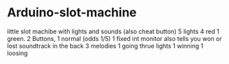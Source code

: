 # Arduino-slot-machine
little slot machibe with lights and sounds (also cheat button)
5 lights 4 red 1 green.
2 Buttons, 1 normal (odds 1/5) 1 fixed
int monitor also tells you won or lost
soundtrack in the back
3 melodies 1 going thrue lights 1 winning 1 loosing


